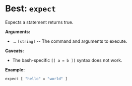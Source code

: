 # Best: `expect`

Expects a statement returns true.



**Arguments:**

 -  ... `[string]`    -- The command and arguments to execute.



**Caveats:**

- The bash-specific `[[ a = b ]]` syntax does not work.



**Example:**

```bash
expect [ "hello" = "world" ]
```

